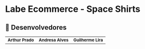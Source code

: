 # Labe Ecommerce - Space Shirts

## 🤝 Desenvolvedores

<table>
  <tr>
    <td align="center">
        <sub>
          <b>Arthur Prado</b>
        </sub>
      </a>
    </td>
    <td align="center">
        <sub>
          <b>Andresa Alves</b>
        </sub>
      </a>
    </td>
    <td align="center">
        <sub>
          <b>Guilherme Lira</b>
        </sub>
      </a>
    </td>
  </tr>
</table>
